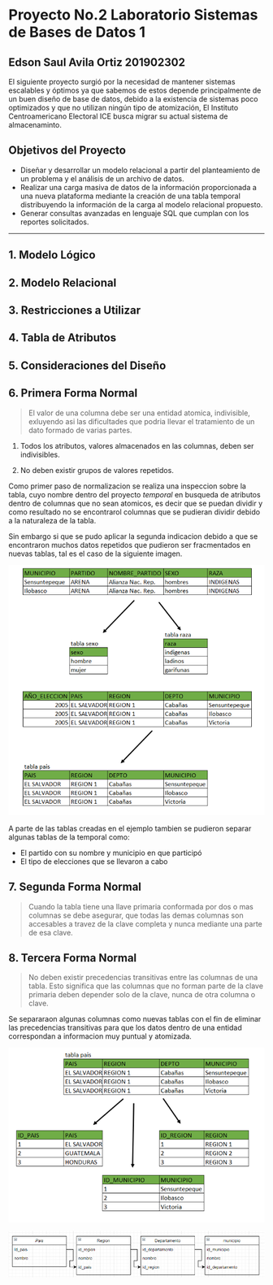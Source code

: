 # Proyecto No.2 Laboratorio Sistemas de Bases de Datos 1

## Edson Saul Avila Ortiz 201902302

El siguiente proyecto surgió por la necesidad de mantener sistemas  escalables y óptimos ya que sabemos de estos depende principalmente de un buen diseño de base de datos, debido a la existencia de sistemas poco optimizados y que no utilizan ningún tipo de atomización, El Instituto Centroamericano Electoral ICE busca migrar su actual sistema de almacenaminto.

## Objetivos del Proyecto

- Diseñar y desarrollar un modelo relacional a partir del planteamiento de un problema y el análisis de un archivo de datos.
- Realizar una carga masiva de datos de la información proporcionada a una nueva plataforma mediante la creación de una tabla temporal distribuyendo la información de la carga al modelo relacional propuesto.
- Generar consultas avanzadas en lenguaje SQL que cumplan con los reportes solicitados.

---

## 1. Modelo Lógico

## 2. Modelo Relacional

## 3. Restricciones a Utilizar

## 4. Tabla de Atributos

## 5. Consideraciones del Diseño

## 6. Primera Forma Normal

>El valor de una columna debe ser una entidad atomica, indivisible, exluyendo asi las dificultades que podria llevar el tratamiento de un dato formado de varias partes.

1. Todos los atributos, valores almacenados en las columnas, deben ser indivisibles.

2. No deben existir grupos de valores repetidos.

Como primer paso de normalizacion se realiza una inspeccion sobre la tabla, cuyo nombre dentro del proyecto *temporal* en busqueda de atributos dentro de columnas que no sean atomicos, es decir que se puedan dividir y como resultado no se encontrarol columnas que se pudieran dividir debido a la naturaleza de la tabla.

Sin embargo si que se pudo aplicar la segunda indicacion debido a que se encontraron muchos datos repetidos que pudieron ser fracmentados en nuevas tablas, tal es el caso de la siguiente imagen.

![Ejmplo Primera Forma Normal](/imagenes/norm1.png)

A parte de las tablas creadas en el ejemplo tambien se pudieron separar algunas tablas de la temporal como:

- El partido con su nombre y municipio en que participó
- El tipo de elecciones que se llevaron a cabo

## 7. Segunda Forma Normal

>Cuando la tabla tiene una llave primaria conformada por dos o mas columnas se debe asegurar, que todas las demas columnas son accesables a travez de la clave completa y nunca mediante una parte de esa clave.

## 8. Tercera Forma Normal

>No deben existir precedencias transitivas entre las columnas de una tabla. Esto significa que las columnas que no forman parte de la clave primaria deben depender solo de la clave, nunca de otra columna o clave.

Se separaraon algunas columnas como nuevas tablas con el fin de eliminar las precedencias transitivas para que los datos dentro de una entidad correspondan a informacion muy puntual y atomizada.

![Ejmplo Tercera Forma Normal](/imagenes\norm3.png)

![Ejmplo Tercera Forma Normal](/imagenes\norm3_2.png)
